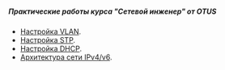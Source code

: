 ##### Практические работы курса "Сетевой инженер" от OTUS
* [Настройка VLAN](VLAN/).
* [Настройка STP](STP/).
* [Настройка DHCP](DHCP/).
* [Архитектура сети IPv4/v6](IPv4/v6/).
